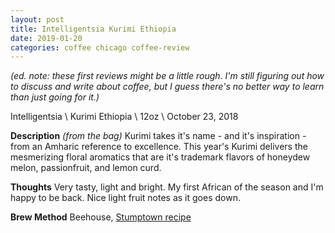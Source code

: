 ```yaml
---
layout: post
title: Intelligentsia Kurimi Ethiopia
date: 2019-01-20
categories: coffee chicago coffee-review
---
```


*(ed. note: these first reviews might be a little rough. I'm still figuring out how to discuss and write about coffee, but I guess there's no better way to learn than just going for it.)*

Intelligentsia \ Kurimi Ethiopia \ 12oz \ October 23, 2018

**Description**
*(from the bag)* Kurimi takes it's name - and it's inspiration - from an Amharic reference to excellence.
This year's Kurimi delivers the mesmerizing floral aromatics that are it's trademark flavors of honeydew melon, passionfruit, and lemon curd.

**Thoughts**
Very tasty, light and bright.
My first African of the season and I'm happy to be back.
Nice light fruit notes as it goes down.

**Brew Method**
Beehouse, [Stumptown recipe](https://www.stumptowncoffee.com/brew-guides/bee-house)
